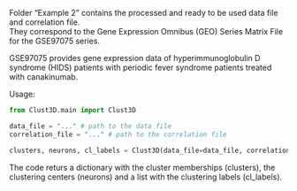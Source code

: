 Folder “Example 2” contains the processed and ready to be used data file and correlation file.  
They correspond to the Gene Expression Omnibus (GEO) Series Matrix File for the GSE97075 series.  

GSE97075 provides gene expression data of hyperimmunoglobulin D syndrome (HIDS) patients with periodic fever syndrome patients treated with canakinumab.


Usage:  
```python
from Clust3D.main import Clust3D

data_file = "..." # path to the data file
correlation_file = "..." # path to the correlation file

clusters, neurons, cl_labels = Clust3D(data_file=data_file, correlation_file=correlation_file, n_neurons=-1, max_n_neurons=5)
```  

The code returs a dictionary with the cluster memberships (clusters),  the clustering centers (neurons) and a list with the clustering labels (cl_labels).

